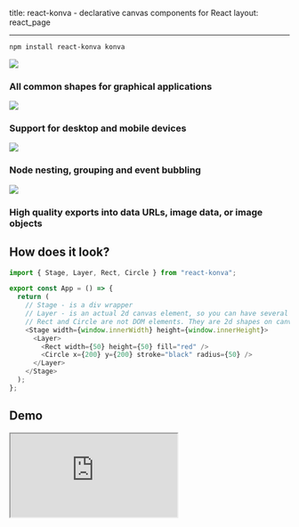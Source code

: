 title: react-konva - declarative canvas components for React
layout: react_page

---

```bash
npm install react-konva konva
```

<div class="features">
  <div class="feature"><img src="/assets/features/undraw_abstract_x68e.svg" />
    <h3 class="desc">All common shapes for graphical applications</h3>
  </div>
  <div class="feature"><img src="/assets/features/undraw_file_sync_ot38.svg" />
    <h3 class="desc">Support for desktop and mobile devices</h3>
  </div>
  <div class="feature"><img src="/assets/features/undraw_fitting_pieces_cli3.svg" />
    <h3 class="desc">Node nesting, grouping and event bubbling</h3>
  </div>
  <div class="feature"><img src="/assets/features/undraw_image_viewer_wxce.svg" />
    <h3 class="desc">High quality exports into data URLs, image data, or image objects</h3>
  </div>
</div>

## How does it look?

```js
import { Stage, Layer, Rect, Circle } from "react-konva";

export const App = () => {
  return (
    // Stage - is a div wrapper
    // Layer - is an actual 2d canvas element, so you can have several layers inside the stage
    // Rect and Circle are not DOM elements. They are 2d shapes on canvas
    <Stage width={window.innerWidth} height={window.innerHeight}>
      <Layer>
        <Rect width={50} height={50} fill="red" />
        <Circle x={200} y={200} stroke="black" radius={50} />
      </Layer>
    </Stage>
  );
};
```

## Demo

<iframe 
  src="https://codesandbox.io/embed/github/konvajs/site/tree/master/react-demos/basic_demo?hidenavigation=1&view=split&fontsize=10" 
  style={{
    width: "100%",
    height: "500px",
    border: 0,
    borderRadius: "4px",
    overflow: "hidden"
  }}
  sandbox="allow-modals allow-forms allow-popups allow-scripts allow-same-origin"
/>

<div id="intro-btn-wrap" style={{ marginBottom: '50px' }}><a id="intro-btn" href="/docs/react/index.html">Get Started</a></div>
